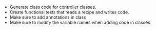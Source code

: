 * Generate class code for controller classes.
* Create functional tests that reads a recipe and writes code.
* Make sure to add annotations in class
* Make sure to modify the variable names when adding code in classes.
